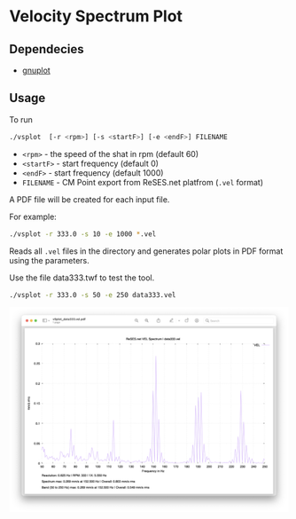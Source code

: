 # Velocity Spectrum Plot

## Dependecies
- [gnuplot](http://www.gnuplot.info)

## Usage
To run
```sh
./vsplot  [-r <rpm>] [-s <startF>] [-e <endF>] FILENAME
```
- `<rpm>` - the speed of the shat in rpm (default 60)
- `<startF>` - start frequency (default 0)
- `<endF>` - start frequency (default 1000)
- `FILENAME` - CM Point export from ReSES.net platfrom (`.vel` format)

A PDF file will be created for each input file.

For example:
```sh
./vsplot -r 333.0 -s 10 -e 1000 *.vel
```
Reads all `.vel` files in the directory and generates polar plots in PDF format using the parameters.

Use the file data333.twf to test the tool.
```sh
./vsplot -r 333.0 -s 50 -e 250 data333.vel
```

![Example of bearing fault](./vsplot_screenshot.png)
